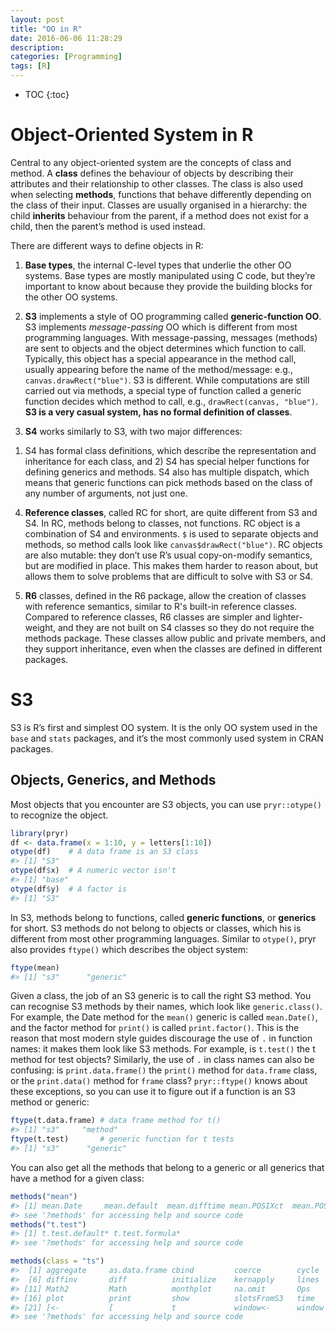 ```yaml
---
layout: post
title: "OO in R"
date: 2016-06-06 11:28:29
description:
categories: [Programming]
tags: [R]
---
```


* TOC
{:toc}

# Object-Oriented System in R

Central to any object-oriented system are the concepts of class and method.
A **class** defines the behaviour of objects by describing their attributes and their relationship to other classes.
The class is also used when selecting **methods**, functions that behave differently depending on the class of their input.
Classes are usually organised in a hierarchy: the child **inherits** behaviour from the parent,
if a method does not exist for a child, then the parent’s method is used instead.

There are different ways to define objects in R:

1. **Base types**, the internal C-level types that underlie the other OO systems.
Base types are mostly manipulated using C code, but they’re important to know about because they provide the building blocks for the other OO systems.

2. **S3** implements a style of OO programming called **generic-function OO**.
S3 implements *message-passing* OO which is different from most programming languages.
With message-passing, messages (methods) are sent to objects and the object determines which function to call.
Typically, this object has a special appearance in the method call, usually appearing before the name of the method/message: e.g., `canvas.drawRect("blue")`.
S3 is different. While computations are still carried out via methods, a special type of function called a generic function decides which method to call,
e.g., `drawRect(canvas, "blue")`. **S3 is a very casual system, has no formal definition of classes**.

3. **S4** works similarly to S3, with two major differences:
1) S4 has formal class definitions, which describe the representation and inheritance for each class,
and 2) S4 has special helper functions for defining generics and methods.
S4 also has multiple dispatch, which means that generic functions can pick methods based on the class of any number of arguments, not just one.

4. **Reference classes**, called RC for short, are quite different from S3 and S4.
In RC, methods belong to classes, not functions.
RC object is a combination of S4 and environments.
`$` is used to separate objects and methods, so method calls look like `canvas$drawRect("blue")`.
RC objects are also mutable: they don’t use R’s usual copy-on-modify semantics, but are modified in place.
This makes them harder to reason about, but allows them to solve problems that are difficult to solve with S3 or S4.


5. **R6** classes, defined in the R6 package, allow the creation of classes with reference semantics, similar to R's built-in reference classes.
Compared to reference classes, R6 classes are simpler and lighter-weight,
and they are not built on S4 classes so they do not require the methods package.
These classes allow public and private members, and they support inheritance, even when the classes are defined in different packages.

# S3

S3 is R’s first and simplest OO system.
It is the only OO system used in the `base` and `stats` packages, and it’s the most commonly used system in CRAN packages.

## Objects, Generics, and Methods
Most objects that you encounter are S3 objects, you can use `pryr::otype()` to recognize the object.

~~~ R
library(pryr)
df <- data.frame(x = 1:10, y = letters[1:10])
otype(df)    # A data frame is an S3 class
#> [1] "S3"
otype(df$x)  # A numeric vector isn't
#> [1] "base"
otype(df$y)  # A factor is
#> [1] "S3"
~~~

In S3, methods belong to functions, called **generic functions**, or **generics** for short.
S3 methods do not belong to objects or classes, which his is different from most other programming languages.
Similar to `otype()`, pryr also provides `ftype()` which describes the object system:

~~~ R
ftype(mean)
#> [1] "s3"      "generic"
~~~

Given a class, the job of an S3 generic is to call the right S3 method.
You can recognise S3 methods by their names, which look like `generic.class()`.
For example, the Date method for the `mean()` generic is called `mean.Date()`, and the factor method for `print()` is called `print.factor()`.
This is the reason that most modern style guides discourage the use of `.` in function names:
it makes them look like S3 methods. For example, is `t.test()` the t method for test objects?
Similarly, the use of `.` in class names can also be confusing: is `print.data.frame()` the `print()` method for `data.frame` class, or the `print.data()` method for `frame` class?
`pryr::ftype()` knows about these exceptions, so you can use it to figure out if a function is an S3 method or generic:

~~~ R
ftype(t.data.frame) # data frame method for t()
#> [1] "s3"     "method"
ftype(t.test)       # generic function for t tests
#> [1] "s3"      "generic"
~~~

You can also get all the methods that belong to a generic or all generics that have a method for a given class:

~~~ R
methods("mean")
#> [1] mean.Date     mean.default  mean.difftime mean.POSIXct  mean.POSIXlt
#> see '?methods' for accessing help and source code
methods("t.test")
#> [1] t.test.default* t.test.formula*
#> see '?methods' for accessing help and source code

methods(class = "ts")
#>  [1] aggregate     as.data.frame cbind         coerce        cycle
#>  [6] diffinv       diff          initialize    kernapply     lines
#> [11] Math2         Math          monthplot     na.omit       Ops
#> [16] plot          print         show          slotsFromS3   time
#> [21] [<-           [             t             window<-      window
#> see '?methods' for accessing help and source code
~~~